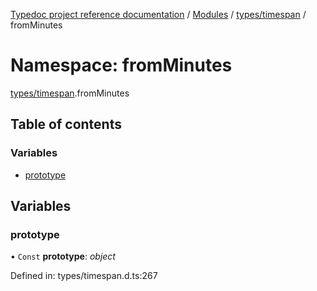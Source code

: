 [Typedoc project reference documentation](../README.md) / [Modules](../modules.md) / [types/timespan](types_timespan.md) / fromMinutes

# Namespace: fromMinutes

[types/timespan](types_timespan.md).fromMinutes

## Table of contents

### Variables

- [prototype](types_timespan.fromminutes.md#prototype)

## Variables

### prototype

• `Const` **prototype**: *object*

Defined in: types/timespan.d.ts:267
